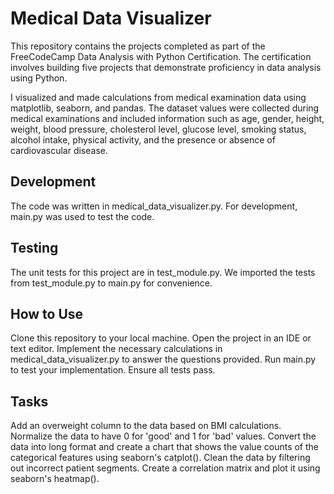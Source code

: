 # Medical Data Visualizer
This repository contains the projects completed as part of the FreeCodeCamp Data Analysis with Python Certification. The certification involves building five projects that demonstrate proficiency in data analysis using Python.

I visualized and made calculations from medical examination data using matplotlib, seaborn, and pandas. The dataset values were collected during medical examinations and included information such as age, gender, height, weight, blood pressure, cholesterol level, glucose level, smoking status, alcohol intake, physical activity, and the presence or absence of cardiovascular disease.

## Development
The code was written in medical_data_visualizer.py.
For development, main.py was used to test the code.

## Testing
The unit tests for this project are in test_module.py.
We imported the tests from test_module.py to main.py for convenience.

## How to Use
Clone this repository to your local machine.
Open the project in an IDE or text editor.
Implement the necessary calculations in medical_data_visualizer.py to answer the questions provided.
Run main.py to test your implementation.
Ensure all tests pass.

## Tasks
Add an overweight column to the data based on BMI calculations.
Normalize the data to have 0 for 'good' and 1 for 'bad' values.
Convert the data into long format and create a chart that shows the value counts of the categorical features using seaborn's catplot().
Clean the data by filtering out incorrect patient segments.
Create a correlation matrix and plot it using seaborn's heatmap().
